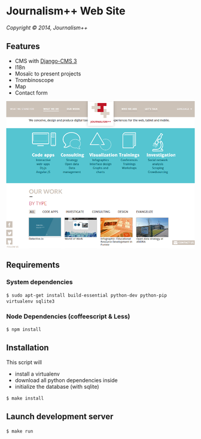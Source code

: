 Journalism++ Web Site
=====================

_Copyright © 2014, Journalism++_


## Features

- CMS with [Django-CMS 3](https://www.django-cms.org/‎)
- I18n
- Mosaïc to present projects
- Trombinoscope
- Map
- Contact form

![screenschot](screenshot.png "Screenshot")


## Requirements

### System dependencies

	$ sudo apt-get install build-essential python-dev python-pip virtualenv sqlite3

### Node Dependencies (coffeescript & Less)
	
	$ npm install

## Installation

This script will

- install a virtualenv
- download all python dependencies inside
- initialize the database (with sqlite)  

```
$ make install
```

## Launch development server

	$ make run
